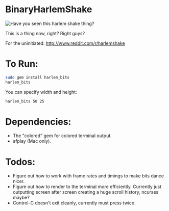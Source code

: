 BinaryHarlemShake
=================

![Have you seen this harlem shake thing?](http://i.imgur.com/5CKyDK3.png)

This is a thing now, right? Right guys?

For the uninitiated:
http://www.reddit.com/r/harlemshake

To Run:
=======
```bash
sudo gem install harlem_bits
harlem_bits
```

You can specify width and height:
```bash
harlem_bits 50 25
```

Dependencies:
============
* The "colored" gem for colored terminal output.
* afplay (Mac only).

Todos:
=====
* Figure out how to work with frame rates and timings to make bits dance nicer.
* Figure out how to render to the terminal more efficiently. Currently just outputting screen after screen creating a huge scroll history, ncurses maybe?
* Control-C doesn't exit cleanly, currently must press twice.
